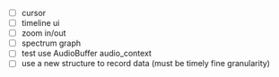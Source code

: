- [ ] cursor
- [ ] timeline ui
- [ ] zoom in/out
- [ ] spectrum graph
- [ ] test use AudioBuffer audio_context
- [ ] use a new structure to record data (must be timely fine granularity)